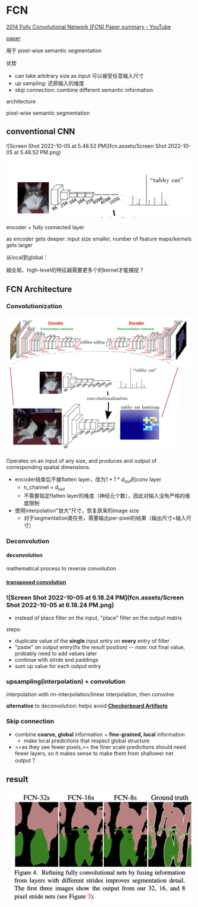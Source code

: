 # FCN 

 [2014 Fully Convolutional Network (FCN) Paper summary - YouTube](https://www.youtube.com/watch?v=Ahge3GzQ3Kg&t=570s) 

 [paper](https://arxiv.org/abs/1411.4038) 

用于 pixel-wise semantic segmentation

优势

- can take arbitrary size as input 可以接受任意输入尺寸
- up sampling: 还原输入的维度
- skip connection: combine different semantic information

architecture

pixel-wise semantic segmentation

## conventional CNN

![Screen Shot 2022-10-05 at 5.48.52 PM](fcn.assets/Screen Shot 2022-10-05 at 5.48.52 PM.png)

<img src="fcn.assets/Screen Shot 2022-10-05 at 5.49.02 PM.png" alt="Screen Shot 2022-10-05 at 5.49.02 PM" style="zoom:50%;" />

encoder + fully connected layer

as encoder gets deeper: input size smaller, number of feature maps/kernels gets larger

从local到global：

越全局、high-level的特征越需要更多个的kernel才能捕捉？

## FCN Architecture

### Convolutionization

<img src="fcn.assets/Screen Shot 2022-10-05 at 5.56.51 PM.png" alt="Screen Shot 2022-10-05 at 5.56.51 PM" style="zoom:50%;" />

<img src="fcn.assets/Screen Shot 2022-10-05 at 6.00.20 PM.png" alt="Screen Shot 2022-10-05 at 6.00.20 PM" style="zoom:50%;" />

Operates on an input of any size, and produces and output of corresponding spatial dimensions.

- encoder结束后不接flatten layer，改为$1*1*d_{out}$的conv layer
  - n_channel = $d_{out}$
  - 不需要指定flatten layer的维度（神经元个数），因此对输入没有严格的维度限制
- 使用interpolation"放大"尺寸，恢复原来的image size  
  - 对于segmentation类任务，需要输出per-pixel的结果（输出尺寸=输入尺寸）

### Deconvolution

#### deconvolution

mathematical process to reverse convolution

#### [transposed convolution](https://www.coursera.org/learn/convolutional-neural-networks/lecture/kyoqR/transpose-convolutions)

### ![Screen Shot 2022-10-05 at 6.18.24 PM](fcn.assets/Screen Shot 2022-10-05 at 6.18.24 PM.png)

- instead of place filter on the input, "place" filter on the output matrix

steps:

- duplicate value of the **single** input entry on **every** entry of filter
- "paste" on output entry(fix the result position) -- note: not final value, probably need to add values later
- continue with stride and paddings
- sum up value for each output entry 

### upsampling(interpolation) + convolution

interpolation with nn-interpolation/linear interpolation, then convolve

**alternative** to deconvolution: helps avoid **[Checkerboard Artifacts](https://distill.pub/2016/deconv-checkerboard/)** 

### Skip connection

- combine **coarse, global** information + **fine-grained, local** information
  - make local predictions that respect global structure
- ==as they see fewer pixels,== the finer scale predictions should need fewer layers, so it makes sense to make them from shallower net output？ 

## result

<img src="fcn.assets/Screen Shot 2022-10-05 at 6.32.52 PM.png" alt="Screen Shot 2022-10-05 at 6.32.52 PM" style="zoom:50%;" />